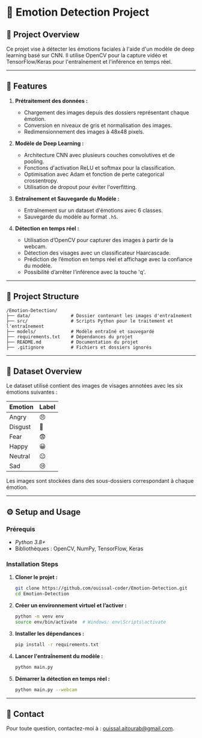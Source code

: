 # 🎯 Emotion Detection Project  

## 📘 Project Overview  

Ce projet vise à détecter les émotions faciales à l'aide d'un modèle de deep learning basé sur CNN. Il utilise OpenCV pour la capture vidéo et TensorFlow/Keras pour l'entraînement et l'inférence en temps réel.  

---

## 🚀 Features  

1. **Prétraitement des données :**  
   - Chargement des images depuis des dossiers représentant chaque émotion.  
   - Conversion en niveaux de gris et normalisation des images.  
   - Redimensionnement des images à 48x48 pixels.  

2. **Modèle de Deep Learning :**  
   - Architecture CNN avec plusieurs couches convolutives et de pooling.  
   - Fonctions d'activation ReLU et softmax pour la classification.  
   - Optimisation avec Adam et fonction de perte categorical crossentropy.  
   - Utilisation de dropout pour éviter l'overfitting.  

3. **Entraînement et Sauvegarde du Modèle :**  
   - Entraînement sur un dataset d'émotions avec 6 classes.  
   - Sauvegarde du modèle au format `.h5`.  

4. **Détection en temps réel :**  
   - Utilisation d’OpenCV pour capturer des images à partir de la webcam.  
   - Détection des visages avec un classificateur Haarcascade.  
   - Prédiction de l’émotion en temps réel et affichage avec la confiance du modèle.  
   - Possibilité d’arrêter l’inférence avec la touche 'q'.  

---

## 📂 Project Structure  

```
/Emotion-Detection/
├── data/               # Dossier contenant les images d'entraînement
├── src/                # Scripts Python pour le traitement et l'entraînement
├── models/             # Modèle entraîné et sauvegardé
├── requirements.txt    # Dépendances du projet
├── README.md           # Documentation du projet
├── .gitignore          # Fichiers et dossiers ignorés
```

---

## 🔀 Dataset Overview  

Le dataset utilisé contient des images de visages annotées avec les six émotions suivantes :  

| Emotion   | Label |
|-----------|------|
| Angry     | 😠   |
| Disgust   | 🤢   |
| Fear      | 😨   |
| Happy     | 😀   |
| Neutral   | 😐   |
| Sad       | 😢   |

Les images sont stockées dans des sous-dossiers correspondant à chaque émotion.  

---

## ⚙ Setup and Usage  

### Prérequis  

- *Python 3.8+*  
- Bibliothèques : OpenCV, NumPy, TensorFlow, Keras  

### Installation Steps  

1. **Cloner le projet :**  
   ```bash
   git clone https://github.com/ouissal-coder/Emotion-Detection.git
   cd Emotion-Detection
   ```  

2. **Créer un environnement virtuel et l’activer :**  
   ```bash
   python -m venv env
   source env/bin/activate  # Windows: env\Scripts\activate
   ```  

3. **Installer les dépendances :**  
   ```bash
   pip install -r requirements.txt
   ```  

4. **Lancer l'entraînement du modèle :**  
   ```bash
   python main.py
   ```  

5. **Démarrer la détection en temps réel :**  
   ```bash
   python main.py --webcam
   ```  

---

## 📢 Contact  

Pour toute question, contactez-moi à : ouissal.aitourab@gmail.com.
